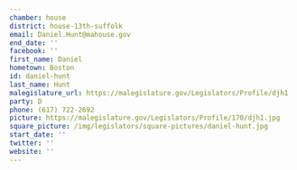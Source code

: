 ```yaml
---
chamber: house
district: house-13th-suffolk
email: Daniel.Hunt@mahouse.gov
end_date: ''
facebook: ''
first_name: Daniel
hometown: Boston
id: daniel-hunt
last_name: Hunt
malegislature_url: https://malegislature.gov/Legislators/Profile/djh1
party: D
phone: (617) 722-2692
picture: https://malegislature.gov/Legislators/Profile/170/djh1.jpg
square_picture: /img/legislators/square-pictures/daniel-hunt.jpg
start_date: ''
twitter: ''
website: ''
---
```

